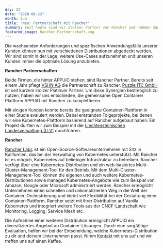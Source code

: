 ```yaml
---
day: 23
date: "2020-06-23"
month: Jun
title: 'Neu: Partnerschaft mit Rancher'
summary: Seit heute sind wir stolzer Partner von Rancher und nehmen damit nebst Red Hat OpenShift eine weitere Kubernetes-Distribution in unser Portfolio auf.
featured_image: Rancher_Partnerschaft.png
---
```

Die wachsenden Anforderungen und spezifischen Anwendungsfälle unserer Kunden können nun mit verschiedenen Distributionen abgedeckt werden. Wir sind somit in der Lage, weitere Use-Cases aufzunehmen und unseren Kunden immer die optmiale Lösung anzubieten.

**Rancher Partnerschaften**

Beide Firmen, die hinter APPUiO stehen, sind Rancher Partner. Bereits seit einem Jahr pflegt [VSHN AG](https://vshn.ch/) die Partnerschaft zu Rancher. [Puzzle ITC GmbH](https://www.puzzle.ch/de/home) ist seit kurzem stolzer Platinum Partner. Um diese Synergien bestmöglich zu nutzen, haben wir uns entschieden, die gemeinsame Open Container Plattform APPUiO mit Rancher zu komplettieren.

Mit einigen Kunden konnte bereits die geeignete Container-Plattform in einer Studie evaluiert werden. Dabei entstanden Folgeprojekte, bei denen wir eine Kubernetes-Plattform basierend auf Rancher aufgebaut haben. Ein Projekt durften wir zum Beispiel mit der [Liechtensteinischen Landesverwaltung (LLV)](https://www.puzzle.ch/referenzen/rancher-container-plattform-fuer-liechtenstein) durchführen.

**Rancher**

[Rancher Labs](https://rancher.com/) ist ein Open-Source-Softwareunternehmen mit Sitz in Kalifornien, das bei der Verwaltung von Kubernetes unterstützt. Mit Rancher ist es mögich, Kubernetes auf beliebiger Infrastruktur zu betreiben. Rancher verfügt über eine Kubernetes-Distribution und ein web-basiertes Multi-Cluster-Management-Tool für den Betrieb. Mit dem Multi-Cluster-Management-Tool können die eigenen und auch weitere Kubernetes-Distributionen sowie managed Kubernetes-Angebote wie zum Beispiel von Amazon, Google oder Microsoft administriert werden. Rancher ermöglicht Unternehmen einen schnellen und unkomplizierten Weg in die Welt der Container-Orchestrierung und bietet viel Flexibilität bei der Gestaltung einer Container-Plattform. Rancher setzt mit ihrer Distribution auf Vanilla Kubernetes und integriert weitere Tools aus der [CNCF-Landschaft](https://landscape.cncf.io/) wie Monitoring, Logging, Service Mesh etc.

Die Aufnahme einer weiteren Distribution ermöglicht APPUiO ein diversifiziertes Angebot an Container-Lösungen. Durch eine sorgfältige Evaluation, helfen wir bei der Entscheidung, welche Kubernetes-Distribution zu dir und deinem Unternehmen passt. Nimm [Kontakt](mailto:hello@appuio.ch) mit uns auf und wir treffen uns auf einen Kaffee.


